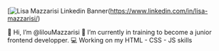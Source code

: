 [![Lisa Mazzarisi Linkedin Banner](https://user-images.githubusercontent.com/106556634/209852778-f807344e-239a-4d9d-8317-17f0905802b0.png)(https://www.linkedin.com/in/lisa-mazzarisi/)

👋 Hi, I’m @lilouMazzarisi
🌱 I’m currently in training to become a junior frontend developper. 
💻 Working on my HTML - CSS - JS skills

